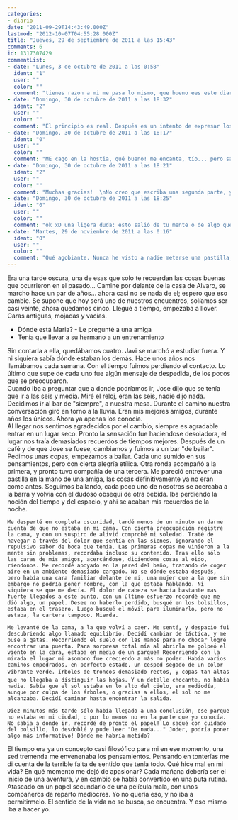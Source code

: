```yaml
---
categories:
- diario
date: "2011-09-29T14:43:49.000Z"
lastmod: "2012-10-07T04:55:28.000Z"
title: "Jueves, 29 de septiembre de 2011 a las 15:43"
comments: 6
id: 1317307429
commentList:
- date: "Lunes, 3 de octubre de 2011 a las 0:58"
  ident: "1"
  user: ""
  color: ""
  comment: "tienes razon a mi me pasa lo mismo, que bueno ees este diario, saludos att: Gabriel makensy."
- date: "Domingo, 30 de octubre de 2011 a las 18:32"
  ident: "2"
  user: ""
  color: ""
  comment: "El principio es real. Después es un intento de expresar los sentimientos en forma de vida real"
- date: "Domingo, 30 de octubre de 2011 a las 18:17"
  ident: "0"
  user: ""
  color: ""
  comment: "ME cago en la hostia, qué bueno! me encanta, tío... pero sabes qué fue lo qué pasó? XDD exijo o una segunda parte aunque bueno, hoy he descubierto que los finales abiertos muchas veces son los mejores xD"
- date: "Domingo, 30 de octubre de 2011 a las 18:21"
  ident: "2"
  user: ""
  color: ""
  comment: "Muchas gracias!  \nNo creo que escriba una segunda parte, ya que no existe por el momento una continuación a esos sentimientos"
- date: "Domingo, 30 de octubre de 2011 a las 18:25"
  ident: "0"
  user: ""
  color: ""
  comment: "ok xD una ligera duda: esto salió de tu mente o de algo que pasó?   \n  \nBueno, en ambos casos es igual de bueno x)"
- date: "Martes, 29 de noviembre de 2011 a las 0:16"
  ident: "0"
  user: ""
  color: ""
  comment: "Qué agobiante. Nunca he visto a nadie meterse una pastilla, siempre me mantuve alejada de ese mundo... hasta ahora, por desgracia. ¡Qué asco!"
---
```


Era una tarde oscura, una de esas que solo te recuerdan las cosas buenas que ocurrieron en el pasado... Camine por delante de la casa de Alvaro, se marcho hace un par de años... ahora casi no se nada de el; espero que eso cambie. Se supone que hoy será uno de nuestros encuentros, solíamos ser casi veinte, ahora quedamos cinco. Llegué a tiempo, empezaba a llover. Caras antiguas, mojadas y vacías.  
  
- Dónde está Maria? - Le pregunté a una amiga  
- Tenía que llevar a su hermano a un entrenamiento  
  
Sin contarla a ella, quedábamos cuatro. Javi se marchó a estudiar fuera. Y ni siquiera sabía dónde estaban los demás. Hace unos años nos llamábamos cada semana. Con el tiempo fuimos perdiendo el contacto. Lo último que supe de cada uno fue algún mensaje de despedida, de los pocos que se preocuparon.  
Cuando iba a preguntar que a donde podríamos ir, Jose dijo que se tenía que ir a las seis y media. Miré el reloj, eran las seis, nadie dijo nada. Decidimos ir al bar de "siempre", a nuestra mesa. Durante el camino nuestra conversación giró en torno a la lluvia. Eran mis mejores amigos, durante años los únicos. Ahora ya apenas los conocía.  
	Al llegar nos sentimos agradecidos por el cambio, siempre es agradable entrar en un lugar seco. Pronto la sensación fue haciendose desoladora, el lugar nos traía demasiados recuerdos de tiempos mejores. Después de un café y de que Jose se fuese, cambiamos y fuimos a un bar "de bailar". Pedimos unas copas, empezamos a bailar. Cada uno sumido en sus pensamientos, pero con cierta alegría etílica. Otra ronda acompañó a la primera, y pronto tuvo compañía de una tercera. Me pareció entrever una pastilla en la mano de una amiga, las cosas definitivamente ya no eran como antes. Seguimos bailando, cada poco uno de nosotros se acercaba a la barra y volvia con el dudoso obsequi de otra bebida. Iba perdiendo la noción del tiempo y del espacio, y ahi se acaban mis recuerdos de la noche.  
  
	Me desperté en completa oscuridad, tardé menos de un minuto en darme cuenta de que no estaba en mi cama. Con cierta preocupación registré la cama, y con un suspiro de alivió comprobé mi soledad. Traté de navegar a través del dolor que sentía en las sienes, ignorando el repulsivo sabor de boca que tenía. Las primeras copas me vinieron a la mente sin problemas, recordaba incluso su contenido. Tras ello sólo las caras de mis amigos, acercándose, diciendome cosas al oido, riendonos. Me recordé apoyado en la pared del baño, tratando de coger aire en un ambiente demasiado cargado. No se dónde estaba después, pero había una cara familiar delante de mi, una mujer que a la que sin embargo no podría poner nombre, con la que estaba hablando. Ni siquiera se que me decía. El dolor de cabeza se hacía bastante mas fuerte llegados a este punto, con un último esfuerzo recordé que me dió algo, un papel. Desee no haberlo perdido, busqué en los bolsillos, estaba en el trasero. Luego busqué el móvil para iluminarlo, pero no estaba, la cartera tampoco. Mierda.  
  
	Me levanté de la cama, a la que volví a caer. Me senté, y despacio fui descubriendo algo llamado equilibrio. Decidí cambiar de táctica, y me puse a gatas. Recorriendo el suelo con las manos para no chocar logré encontrar una puerta. Para sorpresa total mía al abrirla me golpeó el viento en la cara, estaba en medio de un parque! Recorriendo con la mirada el lugar mi asombro fue creciendo a más no poder. Había varios caminos empedrados, en perfecto estado, un cesped segado de un color vibrante verde. írboles de troncos demasiado rectos, y copas tan altas que no llegaba a distinguir las hojas. Y un detalle chocante, no había nadie. Sabía que el sol estaba en lo alto del cielo, era mediodía, aunque por culpa de los árboles, o gracias a ellos, el sol no me alcanzaba. Decidí caminar hasta encontrar la salida.  
  
	Diez minutos más tarde sólo había llegado a una conclusión, ese parque no estaba en mi ciudad, o por lo menos no en la parte que yo conocía. No sabía a donde ir, recordé de pronto el papel! Lo saqué con cuidado del bolsillo, lo desdoblé y pude leer "De nada..." Joder, podría poner algo más informativo! Dónde me habría metido?  
El tiempo era ya un concepto casi filosófico para mi en ese momento, una sed tremenda me envenenaba los pensamientos. Pensando en tonterías me di cuenta de la terrible falta de sentido que tenía todo. Qué hice mal en mi vida? En qué momento me dejó de apasionar? Cada mañana debería ser el inicio de una aventura, y en cambio se había convertido en una puta rutina. Atascado en un papel secundario de una película mala, con unos compañeros de reparto mediocres. Yo no quería eso, y no iba a permitirmelo. El sentido de la vida no se busca, se encuentra. Y eso mismo iba a hacer yo.